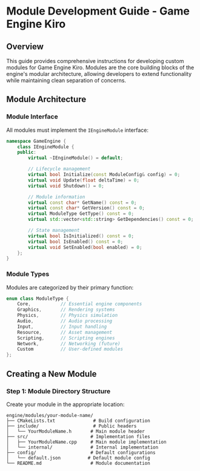 # Module Development Guide - Game Engine Kiro

## Overview

This guide provides comprehensive instructions for developing custom modules for Game Engine Kiro. Modules are the core building blocks of the engine's modular architecture, allowing developers to extend functionality while maintaining clean separation of concerns.

## Module Architecture

### Module Interface

All modules must implement the `IEngineModule` interface:

```cpp
namespace GameEngine {
    class IEngineModule {
    public:
        virtual ~IEngineModule() = default;

        // Lifecycle management
        virtual bool Initialize(const ModuleConfig& config) = 0;
        virtual void Update(float deltaTime) = 0;
        virtual void Shutdown() = 0;

        // Module information
        virtual const char* GetName() const = 0;
        virtual const char* GetVersion() const = 0;
        virtual ModuleType GetType() const = 0;
        virtual std::vector<std::string> GetDependencies() const = 0;

        // State management
        virtual bool IsInitialized() const = 0;
        virtual bool IsEnabled() const = 0;
        virtual void SetEnabled(bool enabled) = 0;
    };
}
```

### Module Types

Modules are categorized by their primary function:

```cpp
enum class ModuleType {
    Core,           // Essential engine components
    Graphics,       // Rendering systems
    Physics,        // Physics simulation
    Audio,          // Audio processing
    Input,          // Input handling
    Resource,       // Asset management
    Scripting,      // Scripting engines
    Network,        // Networking (future)
    Custom          // User-defined modules
};
```

## Creating a New Module

### Step 1: Module Directory Structure

Create your module in the appropriate location:

```
engine/modules/your-module-name/
├── CMakeLists.txt              # Build configuration
├── include/                    # Public headers
│   └── YourModuleName.h       # Main module header
├── src/                       # Implementation files
│   ├── YourModuleName.cpp     # Main module implementation
│   └── internal/              # Internal implementation
├── config/                    # Default configurations
│   └── default.json          # Default module config
└── README.md                  # Module documentation
```
